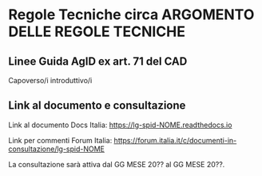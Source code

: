 # Regole Tecniche circa ARGOMENTO DELLE REGOLE TECNICHE
## Linee Guida AgID ex art. 71 del CAD

Capoverso/i introduttivo/i

## Link al documento e consultazione

Link al documento Docs Italia: https://lg-spid-NOME.readthedocs.io

Link per commenti Forum Italia: https://forum.italia.it/c/documenti-in-consultazione/lg-spid-NOME

La consultazione sarà attiva dal GG MESE 20?? al GG MESE 20??.
